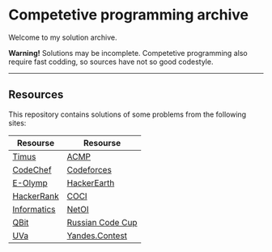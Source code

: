 # Competetive programming archive

Welcome to my solution archive. 

<b>Warning!</b> Solutions may be incomplete. Competetive programming also require fast codding, so sources have not so good codestyle.

---------
## Resources

This repository contains solutions of some problems from the following sites:

Resourse | Resourse 
--------        | -------
[Timus][1]      | [ACMP][2]
[CodeChef][3]   |[Codeforces][4]
[E-Olymp][5]    |[HackerEarth][6]
[HackerRank][7] |[COCI][8]
[Informatics][9]|[NetOI][10]
[QBit][11]      |[Russian Code Cup][12]
[UVa][13]       |[Yandes.Contest][14]


  [1]: http://acm.timus.ru/ "Timus"
  [2]: http://acmp.ru/ "Школа программиста"
  [3]: http://codechef.com/ "CodeChef"
  [4]: http://codeforces.com/ "Codeforces"
  [5]: http://www.e-olymp.com/ "E-Olymp"
  [6]: https://hackerearth.com/ "HackerEarth"
  [7]: https://hackerrank.com/ "HackerRank"
  [8]: https://hsin.hr/coci/ "Croatian Open Competition in Informatics"
  [9]: https://informatics.mccme.ru/ "Informatics"
  [10]: http://netoi.org.ua/ "Центр підтримки та проведення олімпіад"
  [11]: http://qbit.org.ua/ "QBit"
  [12]: http://cups.mail.ru/ "Russian Code Cups"
  [13]: https://uva.onlinejudge.org/ "UVa Online Judge"
  [14]: https://contest.yandex.ru/ "Yandex.Contest"
  
